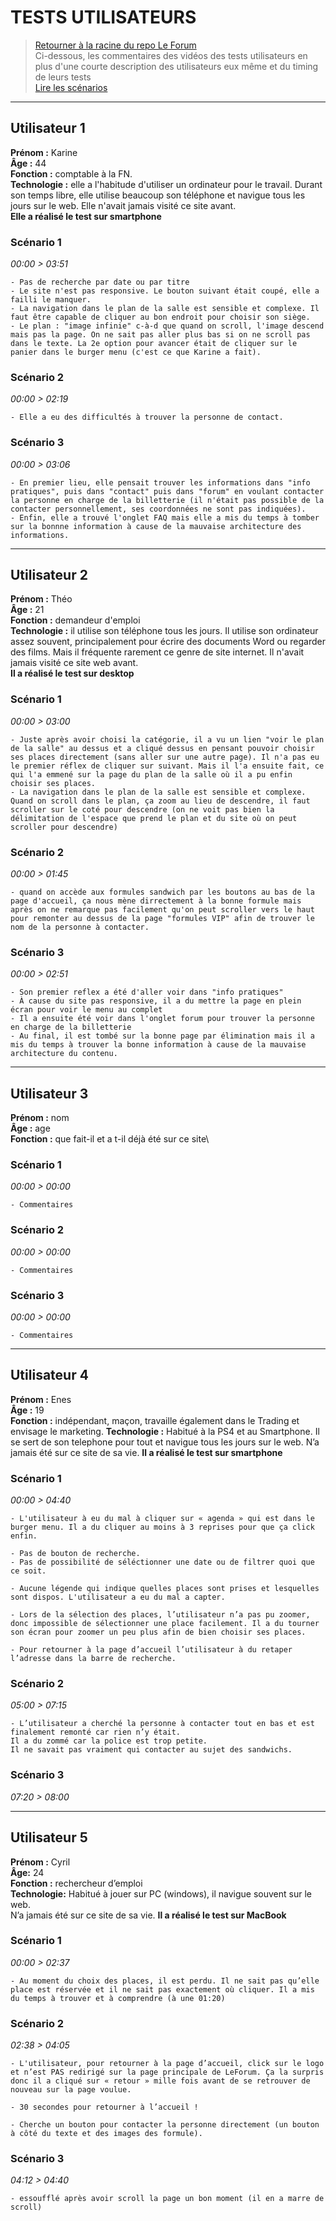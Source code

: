 # TESTS UTILISATEURS

> [Retourner à la racine du repo Le Forum](../../..) \
> Ci-dessous, les commentaires des vidéos des tests utilisateurs en plus d'une courte description des utilisateurs eux même et du timing de leurs tests\
> [Lire les scénarios](./scenarios.md)

* * *

## Utilisateur 1
  **Prénom :**  Karine\
  **Âge :**  44\
  **Fonction :** comptable à la FN.\
  **Technologie :** elle a l'habitude d'utiliser un ordinateur pour le travail. Durant son temps libre, elle utilise beaucoup son téléphone et navigue tous les jours sur le web. Elle n'avait jamais visité ce site avant.\
  **Elle a réalisé le test sur smartphone**

  ### Scénario 1
  *00:00 > 03:51*

    - Pas de recherche par date ou par titre
    - Le site n'est pas responsive. Le bouton suivant était coupé, elle a failli le manquer. 
    - La navigation dans le plan de la salle est sensible et complexe. Il faut être capable de cliquer au bon endroit pour choisir son siège. 
    - Le plan : "image infinie" c-à-d que quand on scroll, l'image descend mais pas la page. On ne sait pas aller plus bas si on ne scroll pas dans le texte. La 2e option pour avancer était de cliquer sur le panier dans le burger menu (c'est ce que Karine a fait). 

  ### Scénario 2

  *00:00 > 02:19*

    - Elle a eu des difficultés à trouver la personne de contact.

  ### Scénario 3

  *00:00 > 03:06*

    - En premier lieu, elle pensait trouver les informations dans "info pratiques", puis dans "contact" puis dans "forum" en voulant contacter la personne en charge de la billetterie (il n'était pas possible de la contacter personnellement, ses coordonnées ne sont pas indiquées). 
    - Enfin, elle a trouvé l'onglet FAQ mais elle a mis du temps à tomber sur la bonnne information à cause de la mauvaise architecture des informations.  

* * *

## Utilisateur 2

  **Prénom :** Théo\
  **Âge :**  21\
  **Fonction :** demandeur d'emploi\
  **Technologie :** il utilise son téléphone tous les jours. Il utilise son ordinateur assez souvent, principalement pour écrire des documents Word ou regarder des films. Mais il fréquente rarement ce genre de site internet. Il n'avait jamais visité ce site web avant.\
  **Il a réalisé le test sur desktop**

  ### Scénario 1
  *00:00 >  03:00*

    - Juste après avoir choisi la catégorie, il a vu un lien "voir le plan de la salle" au dessus et a cliqué dessus en pensant pouvoir choisir ses places directement (sans aller sur une autre page). Il n'a pas eu le premier réflex de cliquer sur suivant. Mais il l'a ensuite fait, ce qui l'a emmené sur la page du plan de la salle où il a pu enfin choisir ses places.  
    - La navigation dans le plan de la salle est sensible et complexe. Quand on scroll dans le plan, ça zoom au lieu de descendre, il faut scroller sur le coté pour descendre (on ne voit pas bien la délimitation de l'espace que prend le plan et du site où on peut scroller pour descendre) 

  ### Scénario 2

  *00:00 >  01:45*

    - quand on accède aux formules sandwich par les boutons au bas de la page d'accueil, ça nous mène dirrectement à la bonne formule mais après on ne remarque pas facilement qu'on peut scroller vers le haut pour remonter au dessus de la page "formules VIP" afin de trouver le nom de la personne à contacter.

  ### Scénario 3

  *00:00 > 02:51*

    - Son premier reflex a été d'aller voir dans "info pratiques" 
    - À cause du site pas responsive, il a du mettre la page en plein écran pour voir le menu au complet 
    - Il a ensuite été voir dans l'onglet forum pour trouver la personne en charge de la billetterie 
    - Au final, il est tombé sur la bonne page par élimination mais il a mis du temps à trouver la bonne information à cause de la mauvaise architecture du contenu. 

* * *

## Utilisateur 3

  **Prénom :**  nom\
  **Âge :**  age\
  **Fonction :** que fait-il et a t-il déjà été sur ce site\

  ### Scénario 1
  *00:00 >  00:00*

    - Commentaires

  ### Scénario 2

  *00:00 >  00:00*

    - Commentaires

  ### Scénario 3

  *00:00 > 00:00*

    - Commentaires

* * *

## Utilisateur 4

  **Prénom :**  Enes\
  **Âge :**  19\
  **Fonction :** indépendant, maçon, travaille également dans le Trading et envisage le marketing.
  **Technologie :** Habitué à la PS4 et au Smartphone.
  Il se sert de son telephone pour tout et navigue tous les jours sur le web.
  N’a jamais été sur ce site de sa vie.
  **Il a réalisé le test sur smartphone** 

  ### Scénario 1
  *00:00 >  04:40*

    - L'utilisateur à eu du mal à cliquer sur « agenda » qui est dans le burger menu. Il a du cliquer au moins à 3 reprises pour que ça click enfin.

    - Pas de bouton de recherche.
    - Pas de possibilité de séléctionner une date ou de filtrer quoi que ce soit.

    - Aucune légende qui indique quelles places sont prises et lesquelles sont dispos. L'utilisateur a eu du mal a capter.

    - Lors de la sélection des places, l’utilisateur n’a pas pu zoomer, donc impossible de sélectionner une place facilement. Il a du tourner son écran pour zoomer un peu plus afin de bien choisir ses places.

    - Pour retourner à la page d’accueil l’utilisateur à du retaper l’adresse dans la barre de recherche.

  ### Scénario 2

  *05:00 >   07:15*

    - L’utilisateur a cherché la personne à contacter tout en bas et est finalement remonté car rien n’y était.
    Il a du zommé car la police est trop petite.
    Il ne savait pas vraiment qui contacter au sujet des sandwichs.

  ### Scénario 3

  *07:20 > 08:00*


* * *

## Utilisateur 5

  **Prénom :** Cyril\
  **Âge:** 24\
  **Fonction :** rechercheur d’emploi\
  **Technologie:** Habitué à jouer sur PC (windows), il navigue souvent sur le web.\
  N’a jamais été sur ce site de sa vie.
  **Il a réalisé le test sur MacBook**


  ### Scénario 1

  *00:00 >  02:37*

    - Au moment du choix des places, il est perdu. Il ne sait pas qu’elle place est réservée et il ne sait pas exactement où cliquer. Il a mis du temps à trouver et à comprendre (à une 01:20)

  ### Scénario 2

  *02:38 > 04:05*

    - L'utilisateur, pour retourner à la page d’accueil, click sur le logo et n’est PAS redirigé sur la page principale de LeForum. Ça la surpris donc il a cliqué sur « retour » mille fois avant de se retrouver de nouveau sur la page voulue.

    - 30 secondes pour retourner à l’accueil !

    - Cherche un bouton pour contacter la personne directement (un bouton à côté du texte et des images des formule).

  ### Scénario 3

  *04:12 > 04:40*

    - essoufflé après avoir scroll la page un bon moment (il en a marre de scroll)
